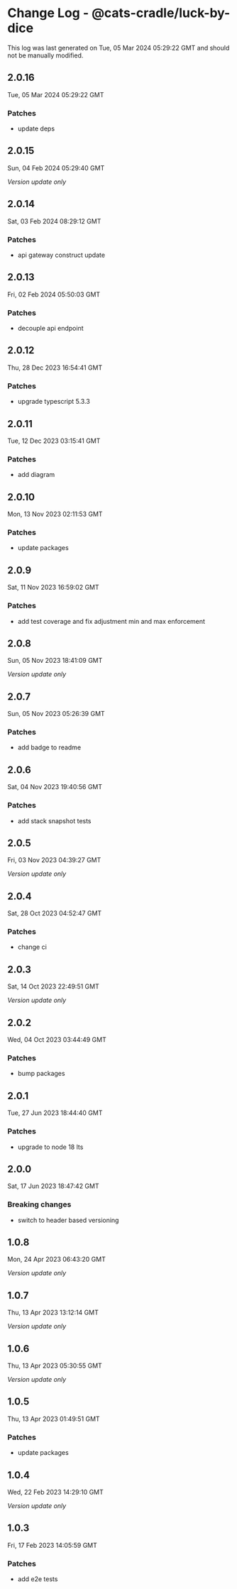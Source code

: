 # Change Log - @cats-cradle/luck-by-dice

This log was last generated on Tue, 05 Mar 2024 05:29:22 GMT and should not be manually modified.

## 2.0.16
Tue, 05 Mar 2024 05:29:22 GMT

### Patches

- update deps

## 2.0.15
Sun, 04 Feb 2024 05:29:40 GMT

_Version update only_

## 2.0.14
Sat, 03 Feb 2024 08:29:12 GMT

### Patches

- api gateway construct update

## 2.0.13
Fri, 02 Feb 2024 05:50:03 GMT

### Patches

- decouple api endpoint

## 2.0.12
Thu, 28 Dec 2023 16:54:41 GMT

### Patches

- upgrade typescript 5.3.3

## 2.0.11
Tue, 12 Dec 2023 03:15:41 GMT

### Patches

- add diagram

## 2.0.10
Mon, 13 Nov 2023 02:11:53 GMT

### Patches

- update packages

## 2.0.9
Sat, 11 Nov 2023 16:59:02 GMT

### Patches

- add test coverage and fix adjustment min and max enforcement

## 2.0.8
Sun, 05 Nov 2023 18:41:09 GMT

_Version update only_

## 2.0.7
Sun, 05 Nov 2023 05:26:39 GMT

### Patches

- add badge to readme

## 2.0.6
Sat, 04 Nov 2023 19:40:56 GMT

### Patches

- add stack snapshot tests

## 2.0.5
Fri, 03 Nov 2023 04:39:27 GMT

_Version update only_

## 2.0.4
Sat, 28 Oct 2023 04:52:47 GMT

### Patches

- change ci

## 2.0.3
Sat, 14 Oct 2023 22:49:51 GMT

_Version update only_

## 2.0.2
Wed, 04 Oct 2023 03:44:49 GMT

### Patches

- bump packages

## 2.0.1
Tue, 27 Jun 2023 18:44:40 GMT

### Patches

- upgrade to node 18 lts

## 2.0.0
Sat, 17 Jun 2023 18:47:42 GMT

### Breaking changes

- switch to header based versioning

## 1.0.8
Mon, 24 Apr 2023 06:43:20 GMT

_Version update only_

## 1.0.7
Thu, 13 Apr 2023 13:12:14 GMT

_Version update only_

## 1.0.6
Thu, 13 Apr 2023 05:30:55 GMT

_Version update only_

## 1.0.5
Thu, 13 Apr 2023 01:49:51 GMT

### Patches

- update packages

## 1.0.4
Wed, 22 Feb 2023 14:29:10 GMT

_Version update only_

## 1.0.3
Fri, 17 Feb 2023 14:05:59 GMT

### Patches

- add e2e tests

